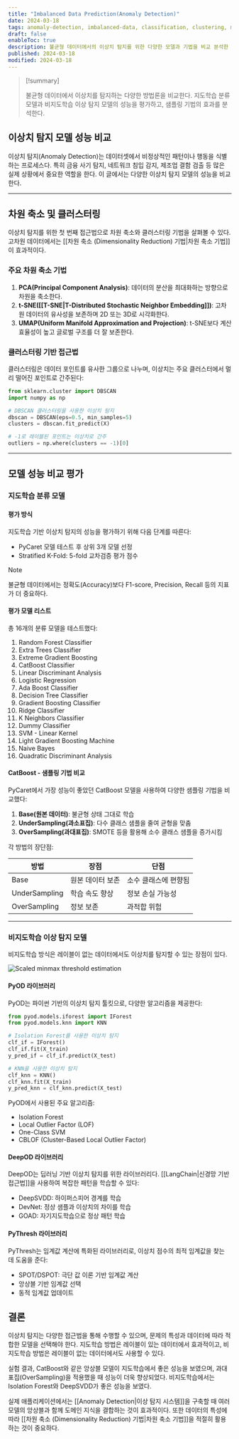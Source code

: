 ```yaml
---
title: "Imbalanced Data Prediction(Anomaly Detection)"
date: 2024-03-18
tags: anomaly-detection, imbalanced-data, classification, clustering, machine-learning, deep-learning
draft: false
enableToc: true
description: 불균형 데이터에서의 이상치 탐지를 위한 다양한 모델과 기법을 비교 분석한 글이다.
published: 2024-03-18
modified: 2024-03-18
---
```


> [!summary]
> 
> 불균형 데이터에서 이상치를 탐지하는 다양한 방법론을 비교한다. 지도학습 분류 모델과 비지도학습 이상 탐지 모델의 성능을 평가하고, 샘플링 기법의 효과를 분석한다.

## 이상치 탐지 모델 성능 비교

이상치 탐지(Anomaly Detection)는 데이터셋에서 비정상적인 패턴이나 행동을 식별하는 프로세스다. 특히 금융 사기 탐지, 네트워크 침입 감지, 제조업 결함 검출 등 많은 실제 상황에서 중요한 역할을 한다. 이 글에서는 다양한 이상치 탐지 모델의 성능을 비교한다.

---

## 차원 축소 및 클러스터링

이상치 탐지를 위한 첫 번째 접근법으로 차원 축소와 클러스터링 기법을 살펴볼 수 있다. 고차원 데이터에서는 [[차원 축소 (Dimensionality Reduction) 기법|차원 축소 기법]]이 효과적이다.

### 주요 차원 축소 기법

1. **PCA(Principal Component Analysis)**: 데이터의 분산을 최대화하는 방향으로 차원을 축소한다.
2. **t-SNE([[T-SNE|T-Distributed Stochastic Neighbor Embedding]])**: 고차원 데이터의 유사성을 보존하며 2D 또는 3D로 시각화한다.
3. **UMAP(Uniform Manifold Approximation and Projection)**: t-SNE보다 계산 효율성이 높고 글로벌 구조를 더 잘 보존한다.

### 클러스터링 기반 접근법

클러스터링은 데이터 포인트를 유사한 그룹으로 나누며, 이상치는 주요 클러스터에서 멀리 떨어진 포인트로 간주된다:

```python
from sklearn.cluster import DBSCAN
import numpy as np

# DBSCAN 클러스터링을 사용한 이상치 탐지
dbscan = DBSCAN(eps=0.5, min_samples=5)
clusters = dbscan.fit_predict(X)

# -1로 레이블된 포인트는 이상치로 간주
outliers = np.where(clusters == -1)[0]
```

---

## 모델 성능 비교 평가

### 지도학습 분류 모델

#### 평가 방식

지도학습 기반 이상치 탐지의 성능을 평가하기 위해 다음 단계를 따른다:

- PyCaret 모델 테스트 후 상위 3개 모델 선정
- Stratified K-Fold: 5-fold 교차검증 평가 점수

> [!Note]
> 불균형 데이터에서는 정확도(Accuracy)보다 F1-score, Precision, Recall 등의 지표가 더 중요하다.

#### 평가 모델 리스트

총 16개의 분류 모델을 테스트했다:

1. Random Forest Classifier
2. Extra Trees Classifier
3. Extreme Gradient Boosting
4. CatBoost Classifier
5. Linear Discriminant Analysis
6. Logistic Regression
7. Ada Boost Classifier
8. Decision Tree Classifier
9. Gradient Boosting Classifier
10. Ridge Classifier
11. K Neighbors Classifier
12. Dummy Classifier
13. SVM - Linear Kernel
14. Light Gradient Boosting Machine
15. Naive Bayes
16. Quadratic Discriminant Analysis

#### CatBoost - 샘플링 기법 비교

PyCaret에서 가장 성능이 좋았던 CatBoost 모델을 사용하여 다양한 샘플링 기법을 비교했다:

1. **Base(원본 데이터)**: 불균형 상태 그대로 학습
2. **UnderSampling(과소표집)**: 다수 클래스 샘플을 줄여 균형을 맞춤
3. **OverSampling(과대표집)**: SMOTE 등을 활용해 소수 클래스 샘플을 증가시킴

각 방법의 장단점:

| 방법 | 장점 | 단점 |
|------|------|------|
| Base | 원본 데이터 보존 | 소수 클래스에 편향됨 |
| UnderSampling | 학습 속도 향상 | 정보 손실 가능성 |
| OverSampling | 정보 보존 | 과적합 위험 |

---

### 비지도학습 이상 탐지 모델

비지도학습 방식은 레이블이 없는
데이터에서도 이상치를 탐지할 수 있는 장점이 있다.

![Scaled minmax threshold estimation](https://i.imgur.com/JlLa3Ms.png)

#### PyOD 라이브러리

PyOD는 파이썬 기반의 이상치 탐지 툴킷으로, 다양한 알고리즘을 제공한다:

```python
from pyod.models.iforest import IForest
from pyod.models.knn import KNN

# Isolation Forest를 사용한 이상치 탐지
clf_if = IForest()
clf_if.fit(X_train)
y_pred_if = clf_if.predict(X_test)

# KNN을 사용한 이상치 탐지
clf_knn = KNN()
clf_knn.fit(X_train)
y_pred_knn = clf_knn.predict(X_test)
```

PyOD에서 사용된 주요 알고리즘:
- Isolation Forest
- Local Outlier Factor (LOF)
- One-Class SVM
- CBLOF (Cluster-Based Local Outlier Factor)

#### DeepOD 라이브러리

DeepOD는 딥러닝 기반 이상치 탐지를 위한 라이브러리다. [[LangChain|신경망 기반 접근법]]을 사용하여 복잡한 패턴을 학습할 수 있다:

- DeepSVDD: 하이퍼스피어 경계를 학습
- DevNet: 정상 샘플과 이상치의 차이를 학습
- GOAD: 자기지도학습으로 정상 패턴 학습

#### PyThresh 라이브러리

PyThresh는 임계값 계산에 특화된 라이브러리로, 이상치 점수의 최적 임계값을 찾는 데 도움을 준다:

- SPOT/DSPOT: 극단 값 이론 기반 임계값 계산
- 앙상블 기반 임계값 선택
- 동적 임계값 업데이트

## 결론

이상치 탐지는 다양한 접근법을 통해 수행할 수 있으며, 문제의 특성과 데이터에 따라 적합한 모델을 선택해야 한다. 지도학습 방법은 레이블이 있는 데이터에서 효과적이고, 비지도학습 방법은 레이블이 없는 데이터에서도 사용할 수 있다.

실험 결과, CatBoost와 같은 앙상블 모델이 지도학습에서 좋은 성능을 보였으며, 과대표집(OverSampling)을 적용했을 때 성능이 더욱 향상되었다. 비지도학습에서는 Isolation Forest와 DeepSVDD가 좋은 성능을 보였다.

실제 애플리케이션에서는 [[Anomaly Detection|이상 탐지 시스템]]을 구축할 때 여러 모델의 앙상블과 함께 도메인 지식을 결합하는 것이 효과적이다. 또한 데이터의 특성에 따라 [[차원 축소 (Dimensionality Reduction) 기법|차원 축소 기법]]을 적절히 활용하는 것이 중요하다. 